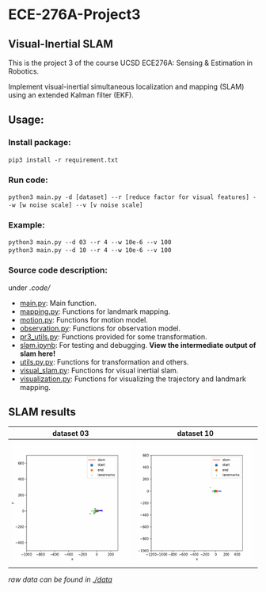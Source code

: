# ECE-276A-Project3
## Visual-Inertial SLAM
This is the project 3 of the course UCSD ECE276A: Sensing & Estimation in Robotics.

Implement visual-inertial simultaneous localization and mapping (SLAM) using an extended Kalman filter (EKF).

## Usage:
### Install package:
    pip3 install -r requirement.txt
### Run code:
    python3 main.py -d [dataset] --r [reduce factor for visual features] --w [w noise scale] --v [v noise scale]
### Example:
    python3 main.py --d 03 --r 4 --w 10e-6 --v 100
    python3 main.py --d 10 --r 4 --w 10e-6 --v 100


### Source code description:
under *.code/*
- [main.py](./code/main.py): Main function.
- [mapping.py](./code/mapping.py): Functions for landmark mapping.
- [motion.py](./code/motion.py): Functions for motion model.
- [observation.py](./code/observation.py): Functions for observation model.
- [pr3_utils.py](./code/pr3_utils.py): Functions provided for some transformation.
- [slam.ipynb](./code/slam.ipynb): For testing and debugging. **View the intermediate output of slam here!**
- [utils.py.py](./code/utils.py): Functions for transformation and others.
- [visual_slam.py](./code/visual_slam.py): Functions for visual inertial slam.
- [visualization.py](./code/visualization.py): Functions for visualizing the trajectory and landmark mapping.

## SLAM results
dataset 03             |  dataset 10
:-------------------------:|:-------------------------:
<img src="./demo/slam03.gif" width="250" height="250"/>  |  <img src="./demo/slam10.gif" width="250" height="250"/>

*raw data can be found in [./data](./data)*